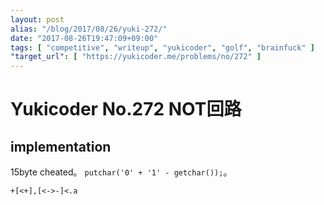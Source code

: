 ```yaml
---
layout: post
alias: "/blog/2017/08/26/yuki-272/"
date: "2017-08-26T19:47:09+09:00"
tags: [ "competitive", "writeup", "yukicoder", "golf", "brainfuck" ]
"target_url": [ "https://yukicoder.me/problems/no/272" ]
---
```


# Yukicoder No.272 NOT回路

## implementation

$15$byte cheated。
`putchar('0' + '1' - getchar());`。

``` brainfuck
+[<+],[<->-]<.a
```

